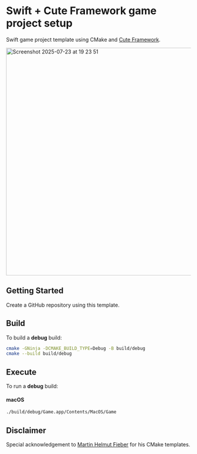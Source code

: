 # Swift + Cute Framework game project setup

Swift game project template using CMake and [Cute Framework](https://github.com/RandyGaul/cute_framework).

<img width="752" height="620" alt="Screenshot 2025-07-23 at 19 23 51" src="https://github.com/user-attachments/assets/7bceb6fb-9401-4c99-8c26-642d24cd2000" />

## Getting Started

Create a GitHub repository using this template.

## Build

To build a **debug** build:

```bash
cmake -GNinja -DCMAKE_BUILD_TYPE=Debug -B build/debug
cmake --build build/debug
```

## Execute

To run a **debug** build:

#### macOS

```bash
./build/debug/Game.app/Contents/MacOS/Game
```

## Disclaimer

Special acknowledgement to [Martin Helmut Fieber](https://github.com/MartinHelmut) for his CMake templates.

